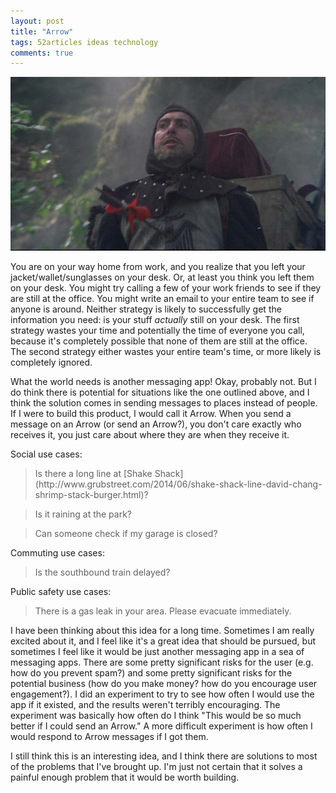 ```yaml
---
layout: post
title: "Arrow"
tags: 52articles ideas technology
comments: true
---
```


![Message for you, sir](/assets/arrow-message.jpg)

You are on your way home from work, and you realize that you left your jacket/wallet/sunglasses on your desk. Or, at least you think you left them on your desk. You might try calling a few of your work friends to see if they are still at the office. You might write an email to your entire team to see if anyone is around. Neither strategy is likely to successfully get the information you need: is your stuff _actually_ still on your desk. The first strategy wastes your time and potentially the time of everyone you call, because it's completely possible that none of them are still at the office. The second strategy either wastes your entire team's time, or more likely is completely ignored.

What the world needs is another messaging app! Okay, probably not. But I do think there is potential for situations like the one outlined above, and I think the solution comes in sending messages to places instead of people. If I were to build this product, I would call it Arrow. When you send a message on an Arrow (or send an Arrow?), you don't care exactly who receives it, you just care about where they are when they receive it.

Social use cases:

<blockquote>Is there a long line at [Shake Shack](http://www.grubstreet.com/2014/06/shake-shack-line-david-chang-shrimp-stack-burger.html)?</blockquote>

<blockquote>Is it raining at the park?</blockquote>

<blockquote>Can someone check if my garage is closed?</blockquote>

Commuting use cases:

<blockquote>Is the southbound train delayed?</blockquote>

Public safety use cases:

<blockquote>There is a gas leak in your area. Please evacuate immediately.</blockquote>

I have been thinking about this idea for a long time. Sometimes I am really excited about it, and I feel like it's a great idea that should be pursued, but sometimes I feel like it would be just another messaging app in a sea of messaging apps. There are some pretty significant risks for the user (e.g. how do you prevent spam?) and some pretty significant risks for the potential business (how do you make money? how do you encourage user engagement?). I did an experiment to try to see how often I would use the app if it existed, and the results weren't terribly encouraging. The experiment was basically how often do I think "This would be so much better if I could send an Arrow." A more difficult experiment is how often I would respond to Arrow messages if I got them.

I still think this is an interesting idea, and I think there are solutions to most of the problems that I've brought up. I'm just not certain that it solves a painful enough problem that it would be worth building.
